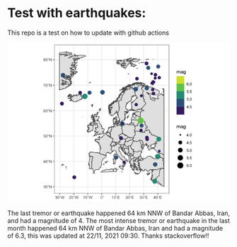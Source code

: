 <!-- README.md is generated from README.Rmd. Please edit that file -->

Test with earthquakes:
======================

This repo is a test on how to update with github actions

![](man/figures/README-unnamed-chunk-2-1.png)

The last tremor or earthquake happened 64 km NNW of Bandar Abbas, Iran,
and had a magnitude of 4. The most intense tremor or earthquake in the
last month happened 64 km NNW of Bandar Abbas, Iran and had a magnitude
of 6.3, this was updated at 22/11, 2021 09:30. Thanks stackoverflow!!
